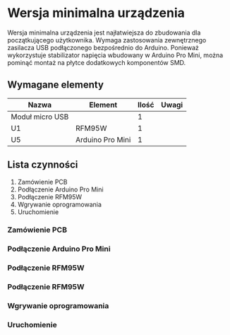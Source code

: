 # Wersja minimalna urządzenia

Wersja minimalna urządzenia jest najłatwiejsza do zbudowania dla początkującego użytkownika. 
Wymaga zastosowania zewnętrznego zasilacza USB podłączonego bezpośrednio do Arduino. Ponieważ wykorzystuje 
stabilizator napięcia wbudowany w Arduino Pro Mini, można pominąć montaż na płytce dodatkowych komponentów SMD.

## Wymagane elementy

| Nazwa | Element | Ilość | Uwagi |
|-------|---------|-------|-------|
|Moduł micro USB| |1| |
|U1|RFM95W|1||
|U5|Arduino Pro Mini|1||

## Lista czynności

1. Zamówienie PCB
2. Podłączenie Arduino Pro Mini
3. Podłączenie RFM95W
4. Wgrywanie oprogramowania
5. Uruchomienie

### Zamówienie PCB

### Podłączenie Arduino Pro Mini

### Podłączenie RFM95W

### Podłączenie RFM95W

### Wgrywanie oprogramowania

### Uruchomienie
